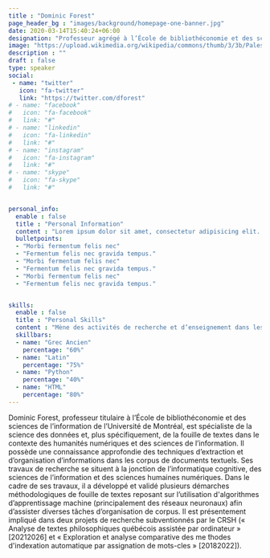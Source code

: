 ```yaml
---
title : "Dominic Forest"
page_header_bg : "images/background/homepage-one-banner.jpg"
date: 2020-03-14T15:40:24+06:00
designation: "Professeur agrégé à l’École de bibliothéconomie et des sciences de l’information (UdeM)."
image: "https://upload.wikimedia.org/wikipedia/commons/thumb/3/3b/Palestra_grande_di_pompei%2C_affreschi_di_Moregine%2C_primo_triclinio_%2C_IV_stile%2C_epoca_neroniana%2C_le_muse_06_urania.jpg/800px-Palestra_grande_di_pompei%2C_affreschi_di_Moregine%2C_primo_triclinio_%2C_IV_stile%2C_epoca_neroniana%2C_le_muse_06_urania.jpg"
description : ""
draft : false
type: speaker
social:
 - name: "twitter"
   icon: "fa-twitter"
   link: "https://twitter.com/dforest"
# - name: "facebook"
#   icon: "fa-facebook"
#   link: "#"
# - name: "linkedin"
#   icon: "fa-linkedin"
#   link: "#"
# - name: "instagram"
#   icon: "fa-instagram"
#   link: "#"
# - name: "skype"
#   icon: "fa-skype"
#   link: "#"


personal_info:
  enable : false
  title : "Personal Information"
  content : "Lorem ipsum dolor sit amet, consectetur adipisicing elit. Excepturi explicabo suscipit deleniti voluptatum quos nostrum iure doloremque cupiditate voluptatem a enim eaque quod perspiciatis repudiandae, mollitia adipisci ea, quidem eveniet consequatur veniam error. Adipisci, suscipit corporis repellat, soluta vitae deserunt."
  bulletpoints:
  - "Morbi fermentum felis nec"
  - "Fermentum felis nec gravida tempus."
  - "Morbi fermentum felis nec"
  - "Fermentum felis nec gravida tempus."
  - "Morbi fermentum felis nec"
  - "Fermentum felis nec gravida tempus."


skills:
  enable : false
  title : "Personal Skills"
  content : "Mène des activités de recherche et d’enseignement dans les domaines de la fouille de textes, des humanités numériques et de la diffusion de l’information numérique."
  skillbars:
  - name: "Grec Ancien"
    percentage: "60%"
  - name: "Latin"
    percentage: "75%"
  - name: "Python"
    percentage: "40%"
  - name: "HTML"
    percentage: "80%"
---
```

Dominic Forest, professeur titulaire à l’École de bibliothéconomie et des sciences de l’information de l’Université de Montréal, est spécialiste de la science des données et, plus spécifiquement, de la fouille de textes dans le contexte des humanités numériques et des sciences de l’information. Il possède une connaissance approfondie des techniques d’extraction et d’organisation d’informations dans les corpus de documents textuels. Ses travaux de recherche se situent à la jonction de l’informatique cognitive, des sciences de l’information et des sciences humaines numériques. Dans le cadre de ses travaux, il a développé et validé plusieurs démarches méthodologiques de fouille de textes reposant sur l’utilisation d'algorithmes d’apprentissage machine (principalement des réseaux neuronaux) afin d’assister diverses tâches d’organisation de corpus. Il est présentement impliqué dans deux projets de recherche subventionnés par le CRSH (« Analyse de textes philosophiques québécois assistée par ordinateur » [2021­2026] et « Exploration et analyse comparative des me ́thodes d'indexation automatique par assignation de mots­-cles » [2018­2022]).
